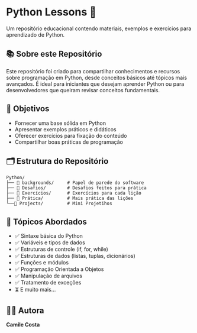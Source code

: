 # Python Lessons 🐍

Um repositório educacional contendo materiais, exemplos e exercícios para aprendizado de Python.

## 📚 Sobre este Repositório

Este repositório foi criado para compartilhar conhecimentos e recursos sobre programação em Python, desde conceitos básicos até tópicos mais avançados. É ideal para iniciantes que desejam aprender Python ou para desenvolvedores que queiram revisar conceitos fundamentais.

## 🎯 Objetivos

- Fornecer uma base sólida em Python
- Apresentar exemplos práticos e didáticos
- Oferecer exercícios para fixação do conteúdo
- Compartilhar boas práticas de programação

## 🗂️ Estrutura do Repositório

```
Python/
├── 📁 backgrounds/     # Papel de parede do software
├── 📁 Desafios/        # Desafios feitos para prática
├── 📁 Exercícios/      # Exercícios para cada lição
├── 📁 Prática/         # Mais prática das lições
└──📁 Projects/         # Mini Projetihos
```

## 📖 Tópicos Abordados

- ✅ Sintaxe básica do Python
- ✅ Variáveis e tipos de dados
- ✅ Estruturas de controle (if, for, while)
- ✅ Estruturas de dados (listas, tuplas, dicionários)
- ✅ Funções e módulos
- ✅ Programação Orientada a Objetos
- ✅ Manipulação de arquivos
- ✅ Tratamento de exceções
- ⏳ E muito mais...

## 👩‍💻 Autora

**Camile Costa**